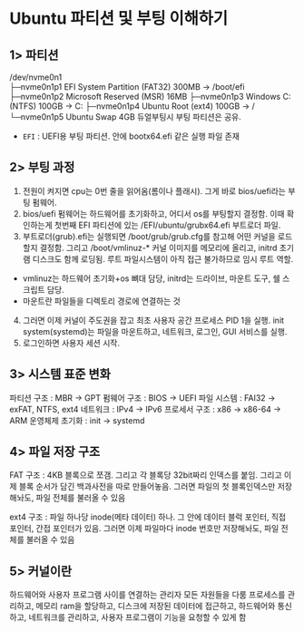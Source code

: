 # Ubuntu 파티션 및 부팅 이해하기

## 1> 파티션

/dev/nvme0n1  
├─nvme0n1p1   EFI System Partition (FAT32)      300MB     → /boot/efi
├─nvme0n1p2   Microsoft Reserved (MSR)          16MB
├─nvme0n1p3   Windows C: (NTFS)                 100GB     → C:
├─nvme0n1p4   Ubuntu Root (ext4)                100GB      → /
└─nvme0n1p5   Ubuntu Swap                       4GB
듀얼부팅시 부팅 파티션은 공유.

* `EFI` : UEFI용 부팅 파티션. 안에 bootx64.efi 같은 실행 파일 존재

## 2> 부팅 과정


1. 전원이 켜지면 cpu는 0번 줄을 읽어옴(롬이나 플래시). 그게 바로 bios/uefi라는 부팅 펌웨어.
2. bios/uefi 펌웨어는 하드웨어를 초기화하고, 어디서 os를 부팅할지 결정함. 이때 확인하는게 첫번째 EFI 파티션에 있는 /EFI/ubuntu/grubx64.efi 부트로더 파일.
3. 부트로더(grub).efi는 실행되면 /boot/grub/grub.cfg를 참고해 어떤 커널을 로드할지 결정함. 그리고 /boot/vmlinuz-* 커널 이미지를 메모리에 올리고, initrd 초기 램 디스크도 함께 로딩됨. 루트 파일시스템이 아직 접근 불가하므로 임시 루트 역할.
   
* vmlinuz는 하드웨어 초기화+os 뼈대 담당, initrd는 드라이브, 마운트 도구, 쉘 스크립트 담당. 
* 마운트란 파일들을 디렉토리 경로에 연결하는 것
  
4. 그러면 이제 커널이 주도권을 잡고 최초 사용자 공간 프로세스 PID 1을 실행. init system(systemd)는 파일을 마운트하고, 네트워크, 로그인, GUI 서비스를 실행.
5. 로그인하면 사용자 세션 시작.



## 3> 시스템 표준 변화

파티션 구조 : MBR -> GPT
펌웨어 구조 : BIOS -> UEFI
파일 시스템 : FAI32 -> exFAT, NTFS, ext4
네트워크 : IPv4 -> IPv6
프로세서 구조 : x86 -> x86-64 -> ARM
운영체제 초기화 : init -> systemd


## 4> 파일 저장 구조

FAT 구조 : 4KB 블록으로 쪼갬. 그리고 각 블록당 32bit짜리 인덱스를 붙임. 그리고 이제 블록 순서가 담긴 백과사전을 따로 만들어놓음.
그러면 파일의 첫 블록인덱스만 저장해놔도, 파일 전체를 불러올 수 있음

ext4 구조 : 파일 하나당 inode(메타 데이터) 하나. 그 안에 데이터 블럭 포인터, 직접 포인터, 간접 포인터가 있음.
그러면 이제 파일마다 inode 번호만 저장해놔도, 파일 전체를 불러올 수 있음


## 5> 커널이란

하드웨어와 사용자 프로그램 사이를 연결하는 관리자
모든 자원들을 다룸
프로세스를 관리하고, 메모리 ram을 할당하고, 디스크에 저장된 데이터에 접근하고, 하드웨어와 통신하고, 네트워크를 관리하고, 사용자 프로그램이 기능을 요청할 수 있게 함